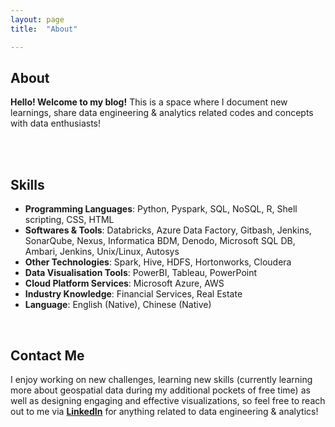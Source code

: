 ```yaml
---
layout: page
title:  "About"

---
```


## About
**Hello! Welcome to my blog!** This is a space where I document new learnings, share data engineering & analytics related codes and concepts with data enthusiasts! 
<br><br> 

<br>

## Skills

+ **Programming Languages**: Python, Pyspark, SQL, NoSQL, R, Shell scripting, CSS, HTML
+ **Softwares & Tools**: Databricks, Azure Data Factory, Gitbash, Jenkins, SonarQube, Nexus, Informatica BDM, Denodo, Microsoft SQL DB, Ambari, Jenkins, Unix/Linux, Autosys
+ **Other Technologies**: Spark, Hive, HDFS, Hortonworks, Cloudera
+ **Data Visualisation Tools**: PowerBI, Tableau, PowerPoint
+ **Cloud Platform Services**: Microsoft Azure, AWS
+ **Industry Knowledge**: Financial Services, Real Estate
+ **Language**: English (Native), Chinese (Native)

<br>

## Contact Me
I enjoy working on new challenges, learning new skills (currently learning more about geospatial data during my additional pockets of free time) as well as designing engaging and effective visualizations, so feel free to reach out to me via **[LinkedIn][Linkedin]** for anything related to data engineering & analytics! 

<br>
<br>


[Linkedin]: https://www.linkedin.com/in/wei-jin-ang
